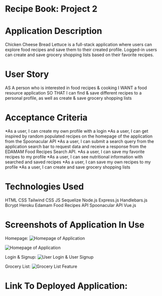 # Recipe Book: Project 2 

# Application Description
Chicken Cheese Bread Lettuce is a full-stack application where users can explore food recipes and save them to their created profile. Logged-in users can create and save grocery shopping lists based on their favorite recipes.

# User Story
AS A person who is interested in food recipes & cooking
I WANT a food resource application
SO THAT I can find & save different recipes to a personal profile, as well as create & save grocery shopping lists

# Acceptance Criteria
*As a user, I can create my own profile with a login
*As a user, I can get inspired by random populated recipes on the homepage of the application from the Spoonacular API
*As a user, I can submit a search query from the application search bar to request data and receive a response from the EDAMAM Food Recipes Search API. 
*As a user, I can save my favorite recipes to my profile
*As a user, I can see nutritional information with searched and saved recipes
*As a user, I can save my own recipes to my profile
*As a user, I can create and save grocery shopping lists

# Technologies Used
HTML
CSS
Tailwind CSS
JS
Sequelize
Node.js
Express.js
Handlebars.js
Bcrypt
Heroku
Edamam Food Recipes API
Spoonacular API
Vue.js

# Screenshots of Application In Use

Homepage: 
![Homepage of Application](/Users/jessicaeasley/Code/project-2/chicken-cheese-bread-lettuce/assets/images/CCBL-Homepage.png)

<img src="/assets/images/CCBL-Homepage.jpg" alt="Homepage of Application">

Login & Signup: 
<img src="/assets/images/CCBL-Login-Signup.jpg" alt="User Login & User Signup">

Grocery List:
<img src="/assets/images/CCBL-Grocery-List.jpg" alt="Grocery List Feature">

# Link To Deployed Application: 
